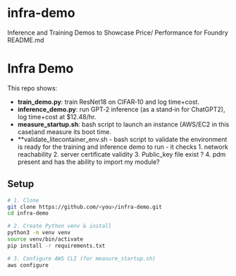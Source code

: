 # infra-demo
Inference and Training Demos to Showcase Price/ Performance for Foundry
README.md
# Infra Demo

This repo shows:
- **train_demo.py**: train ResNet18 on CIFAR‑10 and log time+cost.
- **inference_demo.py**: run GPT‑2 inference (as a stand‑in for ChatGPT2), log time+cost at \$12.48/hr.
- **measure_startup.sh**: bash script to launch an instance (AWS/EC2 in this case)and measure its boot time.
- **validate_litecontainer_env.sh - bash script to validate the environment is ready for the training and inference demo to run - it checks 1. network reachability 2. server certificate validity 3. Public_key file exist ? 4. pdm present and has the ability to import my module?
## Setup

```bash
# 1. Clone
git clone https://github.com/<you>/infra-demo.git
cd infra-demo

# 2. Create Python venv & install
python3 -m venv venv
source venv/bin/activate
pip install -r requirements.txt

# 3. Configure AWS CLI (for measure_startup.sh)
aws configure
